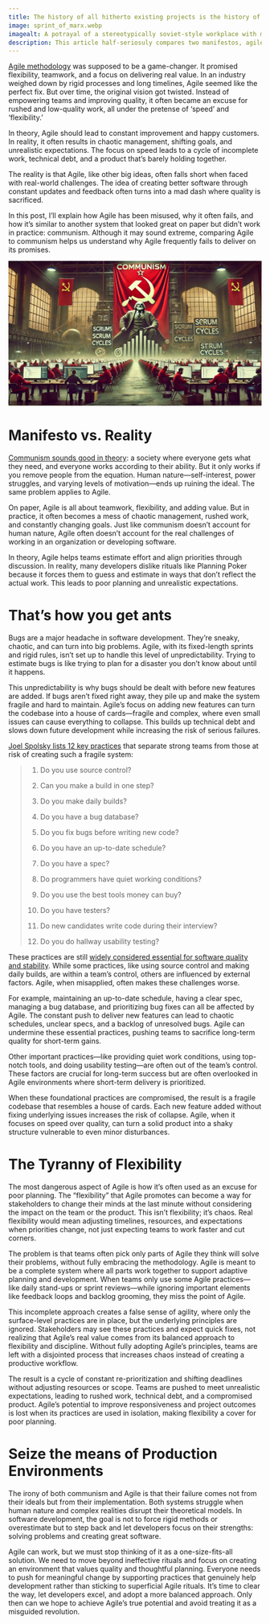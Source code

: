 ```yaml
---
title: The history of all hitherto existing projects is the history of estimation struggles.
image: sprint_of_marx.webp
imagealt: A potrayal of a stereotypically soviet-style workplace with modern tools and computers.
description: This article half-seriosuly compares two manifestos, agile, and communism.
---
```


[Agile methodology](https://agilemanifesto.org/) was supposed to be a game-changer. It promised flexibility, teamwork, and a focus on delivering real value. In an industry weighed down by rigid processes and long timelines, Agile seemed like the perfect fix. But over time, the original vision got twisted. Instead of empowering teams and improving quality, it often became an excuse for rushed and low-quality work, all under the pretense of ‘speed’ and ‘flexibility.’

In theory, Agile should lead to constant improvement and happy customers. In reality, it often results in chaotic management, shifting goals, and unrealistic expectations. The focus on speed leads to a cycle of incomplete work, technical debt, and a product that’s barely holding together.

The reality is that Agile, like other big ideas, often falls short when faced with real-world challenges. The idea of creating better software through constant updates and feedback often turns into a mad dash where quality is sacrificed.

In this post, I’ll explain how Agile has been misused, why it often fails, and how it’s similar to another system that looked great on paper but didn’t work in practice: communism. Although it may sound extreme, comparing Agile to communism helps us understand why Agile frequently fails to deliver on its promises.

![A potrayal of a stereotypically soviet-style workplace with modern tools and computers.](/images/sprint_of_marx.webp "The Sprint of Marx")

# Manifesto vs. Reality

[Communism sounds good in theory](https://www.marxists.org/archive/marx/works/1848/communist-manifesto/): a society where everyone gets what they need, and everyone works according to their ability. But it only works if you remove people from the equation. Human nature—self-interest, power struggles, and varying levels of motivation—ends up ruining the ideal. The same problem applies to Agile.

On paper, Agile is all about teamwork, flexibility, and adding value. But in practice, it often becomes a mess of chaotic management, rushed work, and constantly changing goals. Just like communism doesn’t account for human nature, Agile often doesn’t account for the real challenges of working in an organization or developing software.

In theory, Agile helps teams estimate effort and align priorities through discussion. In reality, many developers dislike rituals like Planning Poker because it forces them to guess and estimate in ways that don’t reflect the actual work. This leads to poor planning and unrealistic expectations.

# That’s how you get ants

Bugs are a major headache in software development. They’re sneaky, chaotic, and can turn into big problems. Agile, with its fixed-length sprints and rigid rules, isn’t set up to handle this level of unpredictability. Trying to estimate bugs is like trying to plan for a disaster you don’t know about until it happens.

This unpredictability is why bugs should be dealt with before new features are added. If bugs aren’t fixed right away, they pile up and make the system fragile and hard to maintain. Agile’s focus on adding new features can turn the codebase into a house of cards—fragile and complex, where even small issues can cause everything to collapse. This builds up technical debt and slows down future development while increasing the risk of serious failures.

[Joel Spolsky lists 12 key practices](https://www.joelonsoftware.com/2000/08/09/the-joel-test-12-steps-to-better-code/) that separate strong teams from those at risk of creating such a fragile system:

<blockquote>

1. Do you use source control?

2. Can you make a build in one step?  

3. Do you make daily builds?  

4. Do you have a bug database?  

5. Do you fix bugs before writing new code?  

6. Do you have an up-to-date schedule?  

7. Do you have a spec?  

8. Do programmers have quiet working conditions?  

9. Do you use the best tools money can buy?  

10. Do you have testers?  

11. Do new candidates write code during their interview?  

12. Do you do hallway usability testing?

</blockquote>

These practices are still [widely considered essential for software quality and stability](https://dev.to/checkgit/the-joel-test-20-years-later-1kjk). While some practices, like using source control and making daily builds, are within a team’s control, others are influenced by external factors. Agile, when misapplied, often makes these challenges worse.

For example, maintaining an up-to-date schedule, having a clear spec, managing a bug database, and prioritizing bug fixes can all be affected by Agile. The constant push to deliver new features can lead to chaotic schedules, unclear specs, and a backlog of unresolved bugs. Agile can undermine these essential practices, pushing teams to sacrifice long-term quality for short-term gains.

Other important practices—like providing quiet work conditions, using top-notch tools, and doing usability testing—are often out of the team’s control. These factors are crucial for long-term success but are often overlooked in Agile environments where short-term delivery is prioritized.

When these foundational practices are compromised, the result is a fragile codebase that resembles a house of cards. Each new feature added without fixing underlying issues increases the risk of collapse. Agile, when it focuses on speed over quality, can turn a solid product into a shaky structure vulnerable to even minor disturbances.

# The Tyranny of Flexibility

The most dangerous aspect of Agile is how it’s often used as an excuse for poor planning. The “flexibility” that Agile promotes can become a way for stakeholders to change their minds at the last minute without considering the impact on the team or the product. This isn’t flexibility; it’s chaos. Real flexibility would mean adjusting timelines, resources, and expectations when priorities change, not just expecting teams to work faster and cut corners.

The problem is that teams often pick only parts of Agile they think will solve their problems, without fully embracing the methodology. Agile is meant to be a complete system where all parts work together to support adaptive planning and development. When teams only use some Agile practices—like daily stand-ups or sprint reviews—while ignoring important elements like feedback loops and backlog grooming, they miss the point of Agile.

This incomplete approach creates a false sense of agility, where only the surface-level practices are in place, but the underlying principles are ignored. Stakeholders may see these practices and expect quick fixes, not realizing that Agile’s real value comes from its balanced approach to flexibility and discipline. Without fully adopting Agile’s principles, teams are left with a disjointed process that increases chaos instead of creating a productive workflow.

The result is a cycle of constant re-prioritization and shifting deadlines without adjusting resources or scope. Teams are pushed to meet unrealistic expectations, leading to rushed work, technical debt, and a compromised product. Agile’s potential to improve responsiveness and project outcomes is lost when its practices are used in isolation, making flexibility a cover for poor planning.

# Seize the means of Production Environments

The irony of both communism and Agile is that their failure comes not from their ideals but from their implementation. Both systems struggle when human nature and complex realities disrupt their theoretical models. In software development, the goal is not to force rigid methods or overestimate but to step back and let developers focus on their strengths: solving problems and creating great software.

Agile can work, but we must stop thinking of it as a one-size-fits-all solution. We need to move beyond ineffective rituals and focus on creating an environment that values quality and thoughtful planning. Everyone needs to push for meaningful change by supporting practices that genuinely help development rather than sticking to superficial Agile rituals. It’s time to clear the way, let developers excel, and adopt a more balanced approach. Only then can we hope to achieve Agile’s true potential and avoid treating it as a misguided revolution.


